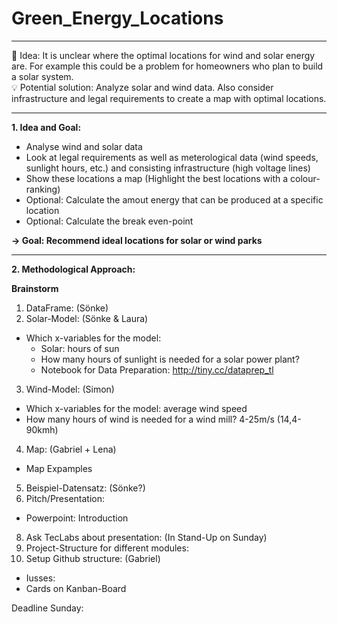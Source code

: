 # Green_Energy_Locations
___
💭  Idea: It is unclear where the optimal locations for wind and solar energy are. For example this could be a problem for homeowners who plan to build a solar system.  
💡  Potential solution: Analyze solar and wind data. Also consider infrastructure and legal requirements to create a map with optimal locations.
___

**1. Idea and Goal:**

- Analyse wind and solar data
- Look at legal requirements as well as meterological data (wind speeds, sunlight hours, etc.) and consisting infrastructure (high voltage lines)
- Show these locations a map (Highlight the best locations with a colour-ranking)
- Optional: Calculate the amout energy that can be produced at a specific location
- Optional: Calculate the break even-point

**→ Goal: Recommend ideal locations for solar or wind parks**
___

**2. Methodological Approach:**


**Brainstorm**

1. DataFrame: (Sönke)
2. Solar-Model: (Sönke & Laura)
  - Which x-variables for the model: 
    - Solar: hours of sun
    - How many hours of sunlight is needed for a solar power plant?
    - Notebook for Data Preparation: http://tiny.cc/dataprep_tl
3. Wind-Model: (Simon)
  - Which x-variables for the model: average wind speed
  - How many hours of wind is needed for a wind mill? 4-25m/s (14,4-90kmh)   
4. Map: (Gabriel + Lena)
  - Map Expamples
5. Beispiel-Datensatz: (Sönke?)
6. Pitch/Presentation:
  - Powerpoint: Introduction
8. Ask TecLabs about presentation: (In Stand-Up on Sunday)
9. Project-Structure for different modules:
10. Setup Github structure: (Gabriel)
  - Iusses:
  - Cards on Kanban-Board

Deadline Sunday:
